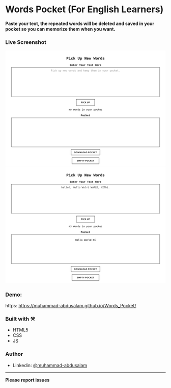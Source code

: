 # Words Pocket (For English Learners)

**Paste your text, the repeated words will be deleted and saved in your pocket so you can memorize them when you want.**

### Live Screenshot

![Desktop-view](./screenshot/img-1.png)
![Desktop-view](./screenshot/img-2.png)

### Demo:

https: https://muhammad-abdusalam.github.io/Words_Pocket/

### Built with ⚒️

- HTML5
- CSS
- JS

### Author

- Linkedin: [@muhammad-abdusalam](https://www.linkedin.com/in/muhammad-abdusalam/)

<hr>

**Please report issues**

